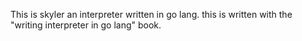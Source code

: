 This is skyler an interpreter written in go lang. this is written with the "writing interpreter in go lang" book. 